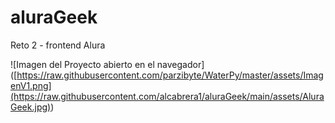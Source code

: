 # aluraGeek
Reto 2 - frontend Alura 

<span>![</span><span>Imagen del Proyecto abierto en el navegador</span><span>]</span><span>(</span><span>[https://raw.githubusercontent.com/parzibyte/WaterPy/master/assets/ImagenV1.png](https://raw.githubusercontent.com/alcabrera1/aluraGeek/main/assets/AluraGeek.jpg)</span><span>)</span>
